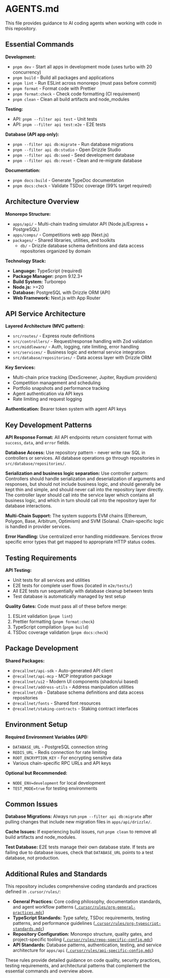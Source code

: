 # AGENTS.md

This file provides guidance to AI coding agents when working with code in this repository.

## Essential Commands

**Development:**

- `pnpm dev` - Start all apps in development mode (uses turbo with 20 concurrency)
- `pnpm build` - Build all packages and applications
- `pnpm lint` - Run ESLint across monorepo (must pass before commit)
- `pnpm format` - Format code with Prettier
- `pnpm format:check` - Check code formatting (CI requirement)
- `pnpm clean` - Clean all build artifacts and node_modules

**Testing:**

- API: `pnpm --filter api test` - Unit tests
- API: `pnpm --filter api test:e2e` - E2E tests

**Database (API app only):**

- `pnpm --filter api db:migrate` - Run database migrations
- `pnpm --filter api db:studio` - Open Drizzle Studio
- `pnpm --filter api db:seed` - Seed development database
- `pnpm --filter api db:reset` - Clean and re-migrate database

**Documentation:**

- `pnpm docs:build` - Generate TypeDoc documentation
- `pnpm docs:check` - Validate TSDoc coverage (99% target required)

## Architecture Overview

**Monorepo Structure:**

- `apps/api/` - Multi-chain trading simulator API (Node.js/Express + PostgreSQL)
- `apps/comps/` - Competitions web app (Next.js)
- `packages/` - Shared libraries, utilities, and toolkits
  - `db/` - Drizzle database schema definitions and data access repositories organized by domain

**Technology Stack:**

- **Language:** TypeScript (required)
- **Package Manager:** pnpm 9.12.3+
- **Build System:** Turborepo
- **Node.js:** >=20
- **Database:** PostgreSQL with Drizzle ORM (API)
- **Web Framework:** Next.js with App Router

## API Service Architecture

**Layered Architecture (MVC pattern):**

- `src/routes/` - Express route definitions
- `src/controllers/` - Request/response handling with Zod validation
- `src/middleware/` - Auth, logging, rate limiting, error handling
- `src/services/` - Business logic and external service integration
- `src/database/repositories/` - Data access layer with Drizzle ORM

**Key Services:**

- Multi-chain price tracking (DexScreener, Jupiter, Raydium providers)
- Competition management and scheduling
- Portfolio snapshots and performance tracking
- Agent authentication via API keys
- Rate limiting and request logging

**Authentication:** Bearer token system with agent API keys

## Key Development Patterns

**API Response Format:**
All API endpoints return consistent format with `success`, `data`, and `error` fields.

**Database Access:**
Use repository pattern - never write raw SQL in controllers or services. All database operations go through repositories in `src/database/repositories/`.

**Serialization and business logic separation:**
Use controller pattern: Controllers should handle serialization and deserialization of arguments and responses, but should not include business logic, and should generally be kept thin and simple, and should never call into the repository layer directly. The controller layer should call into the service layer which contains all business logic, and which in turn should call into the repository layer for database interactions.

**Multi-Chain Support:**
The system supports EVM chains (Ethereum, Polygon, Base, Arbitrum, Optimism) and SVM (Solana). Chain-specific logic is handled in provider services.

**Error Handling:**
Use centralized error handling middleware. Services throw specific error types that get mapped to appropriate HTTP status codes.

## Testing Requirements

**API Testing:**

- Unit tests for all services and utilities
- E2E tests for complete user flows (located in `e2e/tests/`)
- All E2E tests run sequentially with database cleanup between tests
- Test database is automatically managed by test setup

**Quality Gates:**
Code must pass all of these before merge:

1. ESLint validation (`pnpm lint`)
2. Prettier formatting (`pnpm format:check`)
3. TypeScript compilation (`pnpm build`)
4. TSDoc coverage validation (`pnpm docs:check`)

## Package Development

**Shared Packages:**

- `@recallnet/api-sdk` - Auto-generated API client
- `@recallnet/api-mcp` - MCP integration package
- `@recallnet/ui2` - Modern UI components (shadcn/ui based)
- `@recallnet/address-utils` - Address manipulation utilities
- `@recallnet/db` - Database schema definitions and data access repositories
- `@recallnet/fonts` - Shared font resources
- `@recallnet/staking-contracts` - Staking contract interfaces

## Environment Setup

**Required Environment Variables (API):**

- `DATABASE_URL` - PostgreSQL connection string
- `REDIS_URL` - Redis connection for rate limiting
- `ROOT_ENCRYPTION_KEY` - For encrypting sensitive data
- Various chain-specific RPC URLs and API keys

**Optional but Recommended:**

- `NODE_ENV=development` for local development
- `TEST_MODE=true` for testing environments

## Common Issues

**Database Migrations:**
Always run `pnpm --filter api db:migrate` after pulling changes that include new migration files in `apps/api/drizzle/`.

**Cache Issues:**
If experiencing build issues, run `pnpm clean` to remove all build artifacts and node_modules.

**Test Database:**
E2E tests manage their own database state. If tests are failing due to database issues, check that `DATABASE_URL` points to a test database, not production.

## Additional Rules and Standards

This repository includes comprehensive coding standards and practices defined in `.cursor/rules/`:

- **General Practices:** Core coding philosophy, documentation standards, and agent workflow patterns ([`.cursor/rules/org-general-practices.mdc`](./.cursor/rules/org-general-practices.mdc))
- **TypeScript Standards:** Type safety, TSDoc requirements, testing patterns, and performance guidelines ([`.cursor/rules/org-typescript-standards.mdc`](./.cursor/rules/org-typescript-standards.mdc))
- **Repository Configuration:** Monorepo structure, quality gates, and project-specific tooling ([`.cursor/rules/repo-specific-config.mdc`](./.cursor/rules/repo-specific-config.mdc))
- **API Standards:** Database patterns, authentication, testing, and service architecture for `apps/api` ([`.cursor/rules/api-specific-config.mdc`](./.cursor/rules/api-specific-config.mdc))

These rules provide detailed guidance on code quality, security practices, testing requirements, and architectural patterns that complement the essential commands and overview above.
